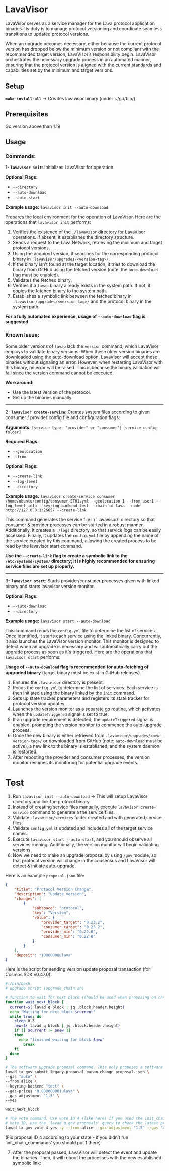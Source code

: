# LavaVisor
LavaVisor serves as a service manager for the Lava protocol application binaries. Its duty is to manage protocol versioning and coordinate seamless transitions to updated protocol versions. 

When an upgrade becomes necessary, either because the current protocol version has dropped below the minimum version or not compliant with the recommended target version, LavaVisor’s responsibility begin. LavaVisor orchestrates the necessary upgrade process in an automated manner, ensuring that the protocol version is aligned with the current standards and capabilities set by the minimum and target versions.

## Setup
**`make install-all`** → Creates lavavisor binary (under ~/go/bin/)

## Prerequisites
Go version above than 1.19

## Usage

### Commands:
1- **`lavavisor init`**: Initializes LavaVisor for operation.

  **Optional Flags**:
  - `--directory`
  - `--auto-download`
  - `--auto-start`

  **Example usage:**
  `lavavisor init --auto-download`

Prepares the local environment for the operation of LavaVisor.
Here are the operations that `lavavisor init` performs:

1. Verifies the existence of the `./lavavisor` directory for LavaVisor operations. If absent, it establishes the directory structure.
2. Sends a request to the Lava Network, retrieving the minimum and target protocol versions.
3. Using the acquired version, it searches for the corresponding protocol binary in `.lavavisor/upgrades/<version-tag>/`.
4. If the binary isn't found at the target location, it tries to download the binary from GitHub using the fetched version (note: the `auto-download` flag must be enabled).
5. Validates the fetched binary.
6. Verifies if a `lavap` binary already exists in the system path. If not, it copies the fetched binary to the system path.
7. Establishes a symbolic link between the fetched binary in `.lavavisor/upgrades/<version-tag>/` and the protocol binary in the system path.


**For a fully automated experience, usage of `--auto-download` flag is suggested**

### Known Issue:
Some older versions of `lavap` lack the `version` command, which LavaVisor employs to validate binary versions. When these older version binaries are downloaded using the auto-download option, LavaVisor will accept these binaries without signaling an error. However, when restarting LavaVisor with this binary, an error will be raised. This is because the binary validation will fail since the version command cannot be executed.

**Workaround**: 
- Use the latest version of the protocol.
- Set up the binaries manually.
___

2- **`lavavisor create-service`**: Creates system files according to given consumer / provider config file and configuration flags.

  **Arguments**:
  `[service-type: "provider" or "consumer"]`
  `[service-config-folder]`

  **Required Flags**:
  - `--geolocation`
  - `--from`

  **Optional Flags**:
  - `--create-link`
  - `--log-level`
  - `--directory`

  **Example usage:**
  `lavavisor create-service consumer /home/ubuntu/config/consumer-ETH1.yml --geolocation 1 --from user1 --log_level info --keyring-backend test --chain-id lava --node http://127.0.0.1:26657 --create-link`

  This command generates the service file in '.lavavisor/' directory so that consumer & provider processes can be started in a robust manner. Additionally, it creates a `./logs` directory, so that service logs can be easily accessed. Finally, it updates the `config.yml` file by appending the name of the service created by this command, allowing the created process to be read by the lavavisor start command.

 **Use the `--create-link` flag to create a symbolic link to the `/etc/systemd/system/` directory; it is highly recommended for ensuring service files are set up properly.**
___
 3- **`lavavisor start`**: Starts provider/consumer processes given with linked binary and starts lavavisor version monitor.

  **Optional Flags**:
  - `--auto-download`
  - `--directory`

  **Example usage:**
  `lavavisor start --auto-download`

This command reads the `config.yml` file to determine the list of services. Once identified, it starts each service using the linked binary. Concurrently, it also launches the LavaVisor version monitor. This monitor is designed to detect when an upgrade is necessary and will automatically carry out the upgrade process as soon as it's triggered.
Here are the operations that `lavavisor start` performs:

**Usage of `--auto-download` flag is recommended for auto-fetching of upgraded binary** (target binary must be exist in GitHub releases).
1. Ensures the `.lavavisor` directory is present.
2. Reads the `config.yml` to determine the list of services. Each service is then initiated using the binary linked by the `init` command.
3. Sets up state tracker parameters and registers its state tracker for protocol version updates.
4. Launches the version monitor as a separate go routine, which activates when the `updateTriggered` signal is set to true.
5. If an upgrade requirement is detected, the `updateTriggered` signal is enabled, prompting the version monitor to commence the auto-upgrade process.
6. Once the new binary is either retrieved from `.lavavisor/upgrades/<new-version-tag>/` or downloaded from GitHub (note: `auto-download` must be active), a new link to the binary is established, and the system daemon is restarted.
7. After rebooting the provider and consumer processes, the version monitor resumes its monitoring for potential upgrade events.


# Test

1. Run `lavavisor init --auto-download` → This will setup LavaVisor directory and link the protocol binary
2. Instead of creating service files manually, execute `lavavisor create-service` command to generate a the service files. 
3. Validate `.lavavisor/services` folder created and with generated service files.
4. Validate `config.yml` is updated and includes all of the target service names.
5. Execute `lavavisor start --auto-start`, and you should observe all services running. Additionally, the version monitor will begin validating versions.
6. Now we need to make an upgrade proposal by using `/gov` module, so that protocol version will change in the consensus and LavaVisor will detect & initiate auto-upgrade.

Here is an example `proposal.json` file:

```json
{
    "title": "Protocol Version Change",
    "description": "Update version",
    "changes": [
        {
            "subspace": "protocol",
            "key": "Version",
            "value": {
                "provider_target": "0.23.2",
                "consumer_target": "0.23.2",
                "provider_min": "0.22.0",
                "consumer_min": "0.22.0"
            }
        }
    ],
    "deposit": "10000000ulava"
}
```
Here is the script for sending version update proposal transaction (for Cosmos SDK v0.47.0):
```bash
#!/bin/bash
# upgrade script (upgrade_chain.sh)

# function to wait for next block (should be used when proposing on chains with Cosmos SDK 0.47 or higher)
function wait_next_block {
  current=$( lavad q block | jq .block.header.height)
  echo "Waiting for next block $current"
  while true; do
    sleep 0.5
    new=$( lavad q block | jq .block.header.height)
    if [[ $current != $new ]]
    then
      echo "finished waiting for block $new"
        break
    fi
  done
}

# The software upgrade proposal command. This only proposes a software upgrade. To apply the upgrade, you need to vote "yes" (like below).
lavad tx gov submit-legacy-proposal param-change proposal.json \
--gas "auto" \
--from alice \
--keyring-backend "test" \
--gas-prices "0.000000001ulava" \
--gas-adjustment "1.5" \
--yes

wait_next_block

# The vote command. Use vote ID 4 (like here) if you used the init_chain_commands.sh script. If the vote doesn't work because of a bad
# vote ID, use the 'lavad q gov proposals' query to check the latest proposal ID, and put here the latest ID + 1.
lavad tx gov vote 4 yes -y --from alice --gas-adjustment "1.5" --gas "auto" --gas-prices "0.000000001ulava"
```

(Fix proposal ID 4 according to your state - if you didn’t run ‘init_chain_commands’ you should put 1 there)

7. After the proposal passed, LavaVisor will detect the event and update the binaries. Then, it will reboot the processes with the new established symbolic link: